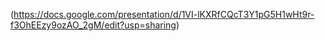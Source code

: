 (https://docs.google.com/presentation/d/1VI-lKXRfCQcT3Y1pG5H1wHt9r-f3OhEEzy9ozAO_2gM/edit?usp=sharing)
